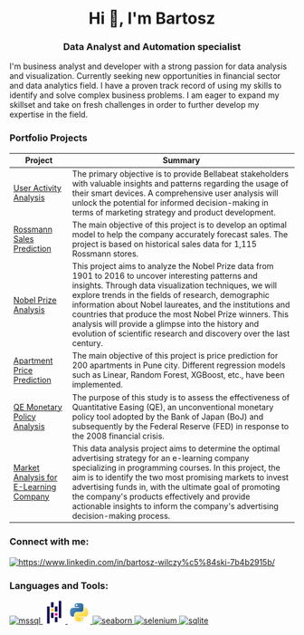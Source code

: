 <h1 align="center">Hi 👋, 
                I'm Bartosz</h1>
<h3 align="center">Data Analyst and Automation specialist</h3>

 I'm business analyst and developer with a strong passion for data analysis  and visualization. Currently seeking new opportunities in financial sector and data analytics field. I have a proven track record of using my skills to identify and solve complex business problems. I am eager to expand my skillset and take on fresh challenges in order to further develop my expertise in the field.



<h3 align="left">Portfolio Projects</h3>

| Project | Summary |
| --- | --- |
| [User Activity Analysis](https://github.com/BartWilcz/DataAnalysis/blob/main/01.%20Users%20Activity%20Analysis.ipynb) | The primary objective is to provide Bellabeat stakeholders with valuable insights and patterns regarding the usage of their smart devices. A comprehensive user analysis will unlock the potential for informed decision-making in terms of marketing strategy and product development. |
| [Rossmann Sales Prediction](https://github.com/BartWilcz/DataAnalysis/blob/main/02.%20Rossmann_Sales_Prediction.ipynb) | The main objective of this project is to develop an optimal model to help the company accurately forecast sales. The project is based on historical sales data for 1,115 Rossmann stores.|
| [Nobel Prize Analysis](https://github.com/BartWilcz/DataAnalysis/blob/main/03.%20Nobel_Prize_Analysis.ipynb) | This project aims to analyze the Nobel Prize data from 1901 to 2016 to uncover interesting patterns and insights. Through data visualization techniques, we will explore trends in the fields of research, demographic information about Nobel laureates, and the institutions and countries that produce the most Nobel Prize winners. This analysis will provide a glimpse into the history and evolution of scientific research and discovery over the last century. |
| [Apartment Price Prediction](https://github.com/BartWilcz/DataAnalysis/blob/main/04.%20Apartment%20price%20prediction.ipynb) | The main objective of this project is price prediction for 200 apartments in Pune city. Different regression models such as Linear, Random Forest, XGBoost, etc., have been implemented. |
| [QE Monetary Policy Analysis](https://github.com/BartWilcz/DataAnalysis/blob/main/05.%20FED%20Monetary%20Policy%20Analysis.ipynb) | The purpose of this study is to assess the effectiveness of Quantitative Easing (QE), an unconventional monetary policy tool adopted by the Bank of Japan (BoJ) and subsequently by the Federal Reserve (FED) in response to the 2008 financial crisis. |
| [Market Analysis for E-Learning Company](https://github.com/BartWilcz/DataAnalysis/blob/main/06.%20Market%20Analysis.ipynb) | This data analysis project aims to determine the optimal advertising strategy for an e-learning company specializing in programming courses. In this project, the aim is to identify the two most promising markets to invest advertising funds in, with the ultimate goal of promoting the company's products effectively and provide actionable insights to inform the company's advertising decision-making process. |

<h3 align="left">Connect with me:</h3>
<p align="left">
<a href="https://linkedin.com/in/https://www.linkedin.com/in/bartosz-wilczy%c5%84ski-7b4b2915b/" target="blank"><img align="center" src="https://raw.githubusercontent.com/rahuldkjain/github-profile-readme-generator/master/src/images/icons/Social/linked-in-alt.svg" alt="https://www.linkedin.com/in/bartosz-wilczy%c5%84ski-7b4b2915b/" height="30" width="40" /></a>
</p>

<h3 align="left">Languages and Tools:</h3>
<p align="left"> <a href="https://www.microsoft.com/en-us/sql-server" target="_blank" rel="noreferrer"> <img src="https://www.svgrepo.com/show/303229/microsoft-sql-server-logo.svg" alt="mssql" width="40" height="40"/> </a> <a href="https://pandas.pydata.org/" target="_blank" rel="noreferrer"> <img src="https://raw.githubusercontent.com/devicons/devicon/2ae2a900d2f041da66e950e4d48052658d850630/icons/pandas/pandas-original.svg" alt="pandas" width="40" height="40"/> </a> <a href="https://www.python.org" target="_blank" rel="noreferrer"> <img src="https://raw.githubusercontent.com/devicons/devicon/master/icons/python/python-original.svg" alt="python" width="40" height="40"/> </a> <a href="https://seaborn.pydata.org/" target="_blank" rel="noreferrer"> <img src="https://seaborn.pydata.org/_images/logo-mark-lightbg.svg" alt="seaborn" width="40" height="40"/> </a> <a href="https://www.selenium.dev" target="_blank" rel="noreferrer"> <img src="https://raw.githubusercontent.com/detain/svg-logos/780f25886640cef088af994181646db2f6b1a3f8/svg/selenium-logo.svg" alt="selenium" width="40" height="40"/> </a> <a href="https://www.sqlite.org/" target="_blank" rel="noreferrer"> <img src="https://www.vectorlogo.zone/logos/sqlite/sqlite-icon.svg" alt="sqlite" width="40" height="40"/> </a> </p>
